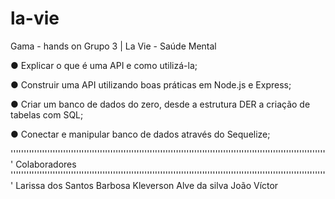# la-vie
Gama - hands on Grupo 3  |  La Vie - Saúde Mental

● Explicar o que é uma API e como utilizá-la;

● Construir uma API utilizando boas práticas em Node.js
e Express;

● Criar um banco de dados do zero, desde a estrutura
DER a criação de tabelas com SQL;

● Conectar e manipular banco de dados através do
Sequelize;


'''''''''''''''''''''''''''''''''''''''''''''''''''''''''''''''''''''''''''''''''''''''''''''''''''''''''''''''''''''''''
                                                         Colaboradores
'''''''''''''''''''''''''''''''''''''''''''''''''''''''''''''''''''''''''''''''''''''''''''''''''''''''''''''''''''''''''
                                                   Larissa dos Santos Barbosa
                                                     Kleverson Alve da silva
                                                          João Víctor